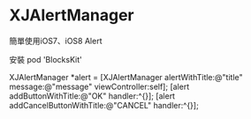 XJAlertManager
==============
簡單使用iOS7、iOS8 Alert

安裝 pod 'BlocksKit'

XJAlertManager *alert = [XJAlertManager alertWithTitle:@"title" message:@"message" viewController:self];
[alert addButtonWithTitle:@"OK" handler:^{}];
[alert addCancelButtonWithTitle:@"CANCEL" handler:^{}];

